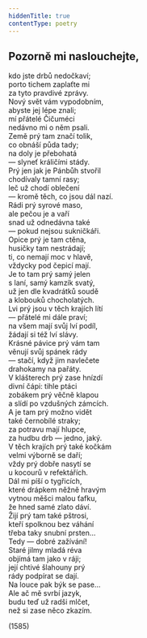 ```yaml
---
hiddenTitle: true
contentType: poetry
---
```


<section>

## Pozorně mi naslouchejte,

kdo jste drbů nedočkaví;  
porto tichem zaplaťte mi  
za tyto pravdivé zprávy.  
Nový svět vám vypodobním,  
abyste jej lépe znali;  
mí přátelé Čičuméci  
nedávno mi o něm psali.  
Země prý tam značí tolik,  
co obnáší půda tady;  
na doly je přebohatá  
— slyneť králičími stády.  
Prý jen jak je Pánbůh stvořil  
chodívaly tamní rasy;  
leč už chodí oblečení  
— kromě těch, co jsou dál nazí.  
Rádi prý syrové maso,  
ale pečou je a vaří  
snad už odnedávna také  
— pokud nejsou sukničkáři.  
Opice prý je tam ctěna,  
husičky tam nestrádají;  
ti, co nemají moc v hlavě,  
vždycky pod čepicí mají.  
Je to tam prý samý jelen  
s laní, samý kamzík svatý,  
už jen dle kvadrátků soudě  
a klobouků chocholatých.  
Lvi prý jsou v těch krajích lítí  
— přátelé mi dále praví;  
na všem mají svůj lví podíl,  
žádají si též lví slávy.  
Krásné pávice prý vám tam  
věnují svůj spánek rády  
— stačí, když jim navlečete  
drahokamy na pařáty.  
V klášterech prý zase hnízdí  
divní čápi: tihle ptáci  
zobákem prý věčně klapou  
a slídí po vzdušných zámcích.  
A je tam prý možno vidět  
také černobílé straky;  
za potravu mají hlupce,  
za hudbu drb — jedno, jaký.  
V těch krajích prý také kočkám  
velmi výborně se daří;  
vždy prý dobře nasytí se  
u kocourů v refektářích.  
Dál mi píší o tygřicích,  
které drápkem něžně hravým  
vytnou měšci malou ťafku,  
že hned samé zlato dáví.  
Žijí prý tam také pštrosi,  
kteří spolknou bez váhání  
třeba taky snubní prsten…  
Tedy — dobré zažívání!  
Staré jilmy mladá réva  
objímá tam jako v ráji;  
její chtivé šlahouny prý  
rády podpírat se dají.  
Na louce pak býk se pase…  
Ale ač mě svrbí jazyk,  
budu teď už radši mlčet,  
než si zase něco zkazím.

(1585)

</section>
